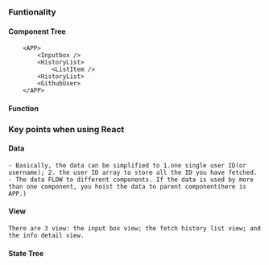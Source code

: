 ### Funtionality 
#### Component Tree
        <APP>
            <Inputbox /> 
            <HistoryList>
                <ListItem />
            <HistoryList>    
            <GithubUser>
        </APP>
#### Function


### Key points when using React 
#### Data
    - Basically, the data can be simplified to 1.one single user ID(or username); 2. the user ID array to store all the ID you have fetched.
    - The data FLOW to different components. If the data is used by more than one component, you hoist the data to parent component(here is APP.)
#### View
    There are 3 view: the input box view; the fetch history list view; and the info detail view. 
#### State Tree